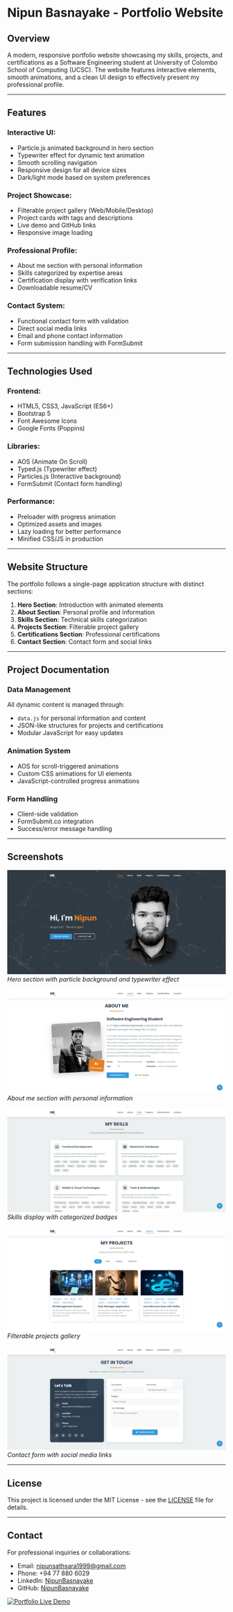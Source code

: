 # **Nipun Basnayake - Portfolio Website**

## **Overview**
A modern, responsive portfolio website showcasing my skills, projects, and certifications as a Software Engineering student at University of Colombo School of Computing (UCSC). The website features interactive elements, smooth animations, and a clean UI design to effectively present my professional profile.

---

## **Features**

### **Interactive UI**:
- Particle.js animated background in hero section
- Typewriter effect for dynamic text animation
- Smooth scrolling navigation
- Responsive design for all device sizes
- Dark/light mode based on system preferences

### **Project Showcase**:
- Filterable project gallery (Web/Mobile/Desktop)
- Project cards with tags and descriptions
- Live demo and GitHub links
- Responsive image loading

### **Professional Profile**:
- About me section with personal information
- Skills categorized by expertise areas
- Certification display with verification links
- Downloadable resume/CV

### **Contact System**:
- Functional contact form with validation
- Direct social media links
- Email and phone contact information
- Form submission handling with FormSubmit

---

## **Technologies Used**

### **Frontend**:
- HTML5, CSS3, JavaScript (ES6+)
- Bootstrap 5
- Font Awesome Icons
- Google Fonts (Poppins)

### **Libraries**:
- AOS (Animate On Scroll)
- Typed.js (Typewriter effect)
- Particles.js (Interactive background)
- FormSubmit (Contact form handling)

### **Performance**:
- Preloader with progress animation
- Optimized assets and images
- Lazy loading for better performance
- Minified CSS/JS in production

---

## **Website Structure**

The portfolio follows a single-page application structure with distinct sections:

1. **Hero Section**: Introduction with animated elements
2. **About Section**: Personal profile and information
3. **Skills Section**: Technical skills categorization
4. **Projects Section**: Filterable project gallery
5. **Certifications Section**: Professional certifications
6. **Contact Section**: Contact form and social links

---

## **Project Documentation**

### **Data Management**
All dynamic content is managed through:
- `data.js` for personal information and content
- JSON-like structures for projects and certifications
- Modular JavaScript for easy updates

### **Animation System**
- AOS for scroll-triggered animations
- Custom CSS animations for UI elements
- JavaScript-controlled progress animations

### **Form Handling**
- Client-side validation
- FormSubmit.co integration
- Success/error message handling

---

## **Screenshots**

![Hero Section](assets/images/screenshots/hero-section.png)
*Hero section with particle background and typewriter effect*

![About Section](assets/images/screenshots/about-section.png)
*About me section with personal information*

![Skills Section](assets/images/screenshots/skills-section.png)
*Skills display with categorized badges*

![Projects Section](assets/images/screenshots/projects-section.png)
*Filterable projects gallery*

![Contact Section](assets/images/screenshots/contact-section.png)
*Contact form with social media links*

---

## **License**

This project is licensed under the MIT License - see the [LICENSE](LICENSE) file for details.

---

## **Contact**

For professional inquiries or collaborations:
- Email: [nipunsathsara1999@gmail.com](mailto:nipunsathsara1999@gmail.com)
- Phone: +94 77 880 6029
- LinkedIn: [NipunBasnayake](https://www.linkedin.com/in/nipunbasnayake/)
- GitHub: [NipunBasnayake](https://github.com/NipunBasnayake)

[![Portfolio Live Demo](https://img.shields.io/badge/View-Live%20Demo-green?style=for-the-badge)](https://portfolio-2025-xi-brown.vercel.app/)
